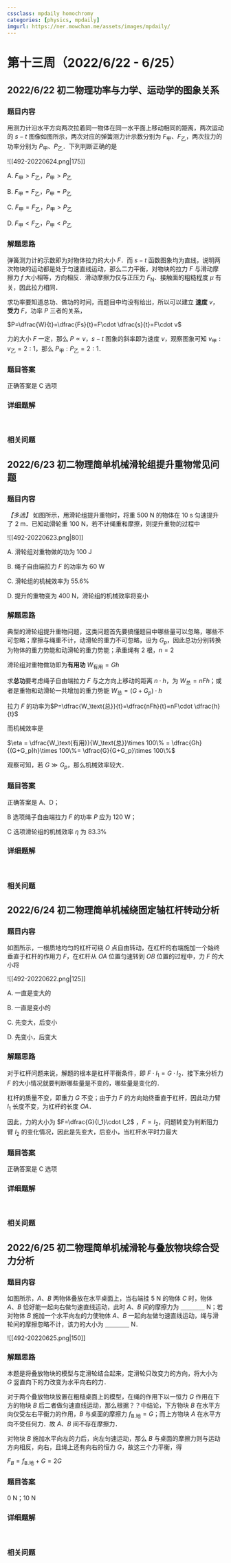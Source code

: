 ```yaml
---
cssclass: mpdaily homochromy
categories: [physics, mpdaily]
imgurl: https://ner.mowchan.me/assets/images/mpdaily/
---
```


# 第十三周（2022/6/22 - 6/25）


## 2022/6/22 初二物理功率与力学、运动学的图象关系

### 题目内容

用测力计沿水平方向两次拉着同一物体在同一水平面上移动相同的距离，两次运动的 $s-t$ 图像如图所示，两次对应的弹簧测力计示数分别为 $F_\text{甲}$、$F_\text{乙}$，两次拉力的功率分别为 $P_\text{甲}$、$P_\text{乙}$．下列判断正确的是

![[492-20220624.png\|175]]

A. $F_\text{甲} > F_\text{乙}$，$P_\text{甲} > P_\text{乙}$

B. $F_\text{甲} = F_\text{乙}$，$P_\text{甲} = P_\text{乙}$

C. $F_\text{甲} = F_\text{乙}$，$P_\text{甲} > P_\text{乙}$

D. $F_\text{甲} < F_\text{乙}$，$P_\text{甲} < P_\text{乙}$

### 解题思路

弹簧测力计的示数即为对物体拉力的大小 $F$．而 $s-t$ 函数图象均为直线，说明两次物块的运动都是处于匀速直线运动，那么二力平衡，对物块的拉力 $F$ 与滑动摩擦力 $f$ 大小相等，方向相反．滑动摩擦力仅与正压力 $F_\textrm{N}$、接触面的粗糙程度 $\mu$ 有关，因此拉力相同．

求功率要知道总功、做功的时间，而题目中均没有给出，所以可以建立 **速度** $v$，**受力** $F$，功率 $P$ 三者的关系，

$P=\dfrac{W}{t}=\dfrac{Fs}{t}=F\cdot \dfrac{s}{t}=F\cdot v$

力的大小 $F$ 一定，那么 $P\propto v$，$s-t$ 图象的斜率即为速度 $v$，观察图象可知 $v_\text{甲}:v_\text{乙}=2:1$，那么 $P_\text{甲} : P_\text{乙}=2:1$．

### 题目答案

正确答案是 C 选项

### 详细题解

<br>

### 相关问题



## 2022/6/23 初二物理简单机械滑轮组提升重物常见问题

### 题目内容

*【多选】* 如图所示，用滑轮组提升重物时，将重 $500\ \mathrm{N}$ 的物体在 $10\ \mathrm{s}$ 匀速提升了 $2\ \mathrm{m}$．已知动滑轮重 $100\ \mathrm{N}$，若不计绳重和摩擦，则提升重物的过程中

![[492-20220623.png\|80]]

A. 滑轮组对重物做的功为 $100\ \mathrm{J}$

B. 绳子自由端拉力 $F$ 的功率为 $60\ \mathrm{W}$

C. 滑轮组的机械效率为 $55.6 \%$

D. 提升的重物变为 $400\ \mathrm{N}$，滑轮组的机械效率将变小

### 解题思路

典型的滑轮组提升重物问题，这类问题首先要搞懂题目中哪些量可以忽略，哪些不可忽略；摩擦与绳重不计，动滑轮的重力不可忽略，设为 $G_p$，因此总功分别转换为物体的重力势能和动滑轮的重力势能；承重绳有 2 根，$n=2$

滑轮组对重物做功即为**有用功** $W_\text{有用} = Gh$

求**总功**要考虑绳子自由端拉力 $F$ 与之方向上移动的距离 $n\cdot h$，为 $W_\text{总} = nFh$；或者是重物和动滑轮一共增加的重力势能 $W_\text{总} = (G+G_p)\cdot h$

拉力 $F$ 的功率为$P=\dfrac{W_\text{总}}{t}=\dfrac{nFh}{t}=nF\cdot \dfrac{h}{t}$

而机械效率是

$\eta = \dfrac{W_\text{有用}}{W_\text{总}}\times 100\% =  \dfrac{Gh}{(G+G_p)h}\times 100\%= \dfrac{G}{G+G_p}\times 100\%$ 

观察可知，若 $G \gg G_p$，那么机械效率较大．

### 题目答案

正确答案是 A、D；

B 选项绳子自由端拉力 $F$ 的功率 $P$ 应为 $120\ \mathrm{W}$；

C 选项滑轮组的机械效率 $\eta$ 为 $83.3\%$

### 详细题解

<br>

### 相关问题



## 2022/6/24 初二物理简单机械绕固定轴杠杆转动分析

### 题目内容

如图所示，一根质地均匀的杠杆可绕 $O$ 点自由转动，在杠杆的右端施加一个始终垂直于杠杆的作用力 $F$，在杠杆从 $OA$ 位置匀速转到 $OB$ 位置的过程中，力 $F$ 的大小将

![[492-20220622.png\|125]]

A. 一直是变大的

B. 一直是变小的

C. 先变大，后变小

D. 先变小，后变大

### 解题思路

对于杠杆问题来说，解题的根本是杠杆平衡条件，即 $F\cdot l_1=G\cdot l_2$．接下来分析力 $F$ 的大小情况就要判断哪些量是不变的，哪些量是变化的．

杠杆的质量不变，即重力 $G$ 不变；由于力 $F$ 的方向始终垂直于杠杆，因此动力臂 $l_1$ 长度不变，为杠杆的长度 $OA$．

因此，力的大小为 $F=\dfrac{G}{l_1}\cdot l_2$ ，$F\propto l_2$，问题转变为判断阻力臂 $l_2$ 的变化情况，因此是先变大，后变小，当杠杆水平时力最大

### 题目答案

正确答案是 C 选项

### 详细题解

<br>

### 相关问题





## 2022/6/25 初二物理简单机械滑轮与叠放物块综合受力分析

### 题目内容

如图所示，$A$、$B$ 两物体叠放在水平桌面上，当右端挂 $5\ \mathrm{N}$ 的物体 $C$ 时，物体 $A$、$B$ 恰好能一起向右做匀速直线运动，此时 $A$、$B$ 间的摩擦力为 ＿＿＿＿ $\mathrm{N}$；若对物体 $B$ 施加一个水平向左的力使物体 $A$、$B$ 一起向左做匀速直线运动，绳与滑轮间的摩擦忽略不计，该力的大小为 ＿＿＿＿ $\mathrm{N}$．

![[492-20220625.png\|150]]

### 解题思路

本题是将叠放物块的模型与定滑轮结合起来，定滑轮只改变力的方向，将大小为 $G$ 竖直向下的力改变为水平向右的力．

对于两个叠放物块放置在粗糙桌面上的模型，在绳的作用下以一恒力 $G$ 作用在下方的物块 $B$ 后二者做匀速直线运动，那么根据？？中结论，下方物块 $B$ 在水平方向仅受左右平衡力的作用，$B$ 与桌面的摩擦力 $f_\text{B.地}=G$；而上方物块 $A$ 在水平方向不受任何力．故 $A$、$B$ 间不存在摩擦力．

对物块 $B$ 施加水平向左的力后，向左匀速运动，那么 $B$ 与桌面的摩擦力则与运动方向相反，向右，且绳上还有向右的恒力 $G$，故这三个力平衡，得

$F_B=f_\text{B.地}+G=2G$

### 题目答案

$0\ \mathrm{N}$；$10\ \mathrm{N}$

### 详细题解

<br>

### 相关问题




